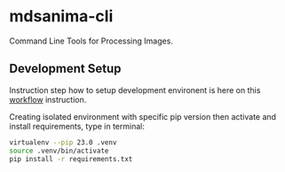 # mdsanima-cli

Command Line Tools for Processing Images.

## Development Setup

Instruction step how to setup development environent is here on this
[workflow](https://mdsanima-dev.github.io/mdsanima-dev/development/workflow/)
instruction.

Creating isolated environment with specific pip version then activate and
install requirements, type in terminal:

```bash
virtualenv --pip 23.0 .venv
source .venv/bin/activate
pip install -r requirements.txt
```
